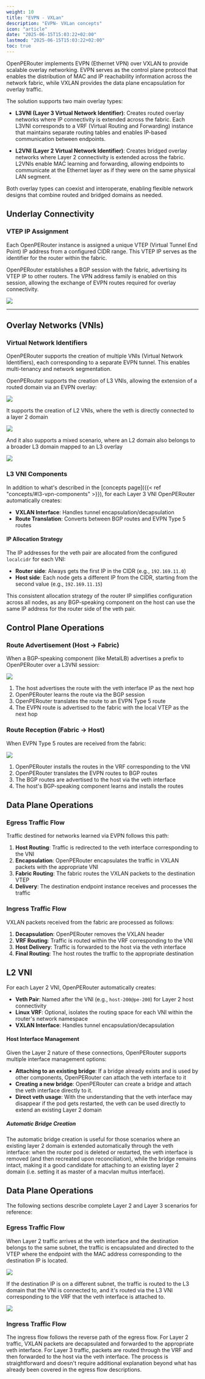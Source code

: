 ```yaml
---
weight: 10
title: "EVPN - VXLan"
description: "EVPN- VXLan concepts"
icon: "article"
date: "2025-06-15T15:03:22+02:00"
lastmod: "2025-06-15T15:03:22+02:00"
toc: true
---
```


OpenPERouter implements EVPN (Ethernet VPN) over VXLAN to provide scalable overlay networking. EVPN serves as the control plane protocol that enables the distribution of MAC and IP reachability information across the network fabric, while VXLAN provides the data plane encapsulation for overlay traffic.

The solution supports two main overlay types:

- **L3VNI (Layer 3 Virtual Network Identifier)**: Creates routed overlay networks where IP connectivity is extended across the fabric. Each L3VNI corresponds to a VRF (Virtual Routing and Forwarding) instance that maintains separate routing tables and enables IP-based communication between endpoints.

- **L2VNI (Layer 2 Virtual Network Identifier)**: Creates bridged overlay networks where Layer 2 connectivity is extended across the fabric. L2VNIs enable MAC learning and forwarding, allowing endpoints to communicate at the Ethernet layer as if they were on the same physical LAN segment.

Both overlay types can coexist and interoperate, enabling flexible network designs that combine routed and bridged domains as needed.

## Underlay Connectivity

### VTEP IP Assignment

Each OpenPERouter instance is assigned a unique VTEP (Virtual Tunnel End Point) IP address from a configured CIDR range. This VTEP IP serves as the identifier for the router within the fabric.

OpenPERouter establishes a BGP session with the fabric, advertising its VTEP IP to other routers. The VPN address family is enabled on this session, allowing the exchange of EVPN routes required for overlay connectivity.

![](/images/openpebgpfabric.png)

------

## Overlay Networks (VNIs)

### Virtual Network Identifiers

OpenPERouter supports the creation of multiple VNIs (Virtual Network Identifiers), each corresponding to a separate EVPN tunnel. This enables multi-tenancy and network segmentation.

OpenPERouter supports the creation of L3 VNIs, allowing the extension of a routed domain via an
EVPN overlay:

![](/images/openpebgphost.svg)

It supports the creation of L2 VNIs, where the veth is directly connected to a layer 2 domain

![](/images/openpel2host.svg)

And it also supports a mixed scenario, where an L2 domain also belongs to a broader L3 domain
mapped to an L3 overlay

![](/images/openpel2l3host.svg)

### L3 VNI Components

In addition to what's described in the [concepts page]({{< ref "concepts/#l3-vpn-components" >}}), for each Layer 3 VNI OpenPERouter automatically creates:

- **VXLAN Interface**: Handles tunnel encapsulation/decapsulation
- **Route Translation**: Converts between BGP routes and EVPN Type 5 routes

#### IP Allocation Strategy

The IP addresses for the veth pair are allocated from the configured `localcidr` for each VNI:

- **Router side**: Always gets the first IP in the CIDR (e.g., `192.169.11.0`)
- **Host side**: Each node gets a different IP from the CIDR, starting from the second value (e.g., `192.169.11.15`)

This consistent allocation strategy of the router IP simplifies configuration across all nodes, as any BGP-speaking
component on the host can use the same IP address for the router side of the veth pair.

## Control Plane Operations

### Route Advertisement (Host → Fabric)

When a BGP-speaking component (like MetalLB) advertises a prefix to OpenPERouter over a L3VNI session:

![](/images/openpeadvertise.svg)

1. The host advertises the route with the veth interface IP as the next hop
2. OpenPERouter learns the route via the BGP session
3. OpenPERouter translates the route to an EVPN Type 5 route
4. The EVPN route is advertised to the fabric with the local VTEP as the next hop

### Route Reception (Fabric → Host)

When EVPN Type 5 routes are received from the fabric:

![](/images/openpereceive.svg)

1. OpenPERouter installs the routes in the VRF corresponding to the VNI
2. OpenPERouter translates the EVPN routes to BGP routes
3. The BGP routes are advertised to the host via the veth interface
4. The host's BGP-speaking component learns and installs the routes

## Data Plane Operations

### Egress Traffic Flow

Traffic destined for networks learned via EVPN follows this path:

1. **Host Routing**: Traffic is redirected to the veth interface corresponding to the VNI
2. **Encapsulation**: OpenPERouter encapsulates the traffic in VXLAN packets with the appropriate VNI
3. **Fabric Routing**: The fabric routes the VXLAN packets to the destination VTEP
4. **Delivery**: The destination endpoint instance receives and processes the traffic

### Ingress Traffic Flow

VXLAN packets received from the fabric are processed as follows:

1. **Decapsulation**: OpenPERouter removes the VXLAN header
2. **VRF Routing**: Traffic is routed within the VRF corresponding to the VNI
3. **Host Delivery**: Traffic is forwarded to the host via the veth interface
4. **Final Routing**: The host routes the traffic to the appropriate destination

## L2 VNI 

For each Layer 2 VNI, OpenPERouter automatically creates:

- **Veth Pair**: Named after the VNI (e.g., `host-200@pe-200`) for Layer 2 host connectivity
- **Linux VRF**: Optional, isolates the routing space for each VNI within the router's network namespace
- **VXLAN Interface**: Handles tunnel encapsulation/decapsulation

#### Host Interface Management

Given the Layer 2 nature of these connections, OpenPERouter supports multiple interface management options:

- **Attaching to an existing bridge**: If a bridge already exists and is used by other components, OpenPERouter can attach the veth interface to it
- **Creating a new bridge**: OpenPERouter can create a bridge and attach the veth interface directly to it. 
- **Direct veth usage**: With the understanding that the veth interface may disappear if the pod gets restarted, the veth can be used directly to extend an existing Layer 2 domain

##### Automatic Bridge Creation

The automatic bridge creation is useful for those scenarios where an existing layer 2 domain is extended automatically through the veth interface:
when the router pod is deleted or restarted, the veth interface is removed (and then recreated upon reconciliation), while the bridge remains intact,
making it a good candidate for attaching to an existing layer 2 domain (i.e. setting it as master of a macvlan multus interface).

## Data Plane Operations

The following sections describe complete Layer 2 and Layer 3 scenarios for reference:

### Egress Traffic Flow

When Layer 2 traffic arrives at the veth interface and the destination belongs to the same subnet, the traffic is encapsulated and directed to the VTEP where the endpoint with the MAC address corresponding to the destination IP is located.

![](/images/openpel2egress.svg)

If the destination IP is on a different subnet, the traffic is routed to the L3 domain that the VNI is connected to, and it's routed via the L3 VNI corresponding to the VRF that the veth interface is attached to.

![](/images/openpel3egress.svg)

### Ingress Traffic Flow

The ingress flow follows the reverse path of the egress flow. For Layer 2 traffic, VXLAN packets are decapsulated and forwarded to the appropriate veth interface. For Layer 3 traffic, packets are routed through the VRF and then forwarded to the host via the veth interface. The process is straightforward and doesn't require additional explanation beyond what has already been covered in the egress flow descriptions.
